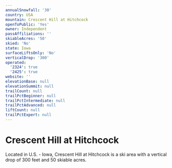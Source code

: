 ```yaml
---
annualSnowfall: '30'
country: USA
mountain: Crescent Hill at Hitchcock
openToPublic: 'Yes'
owner: Independent
passAffiliations: ''
skiableAcres: '50'
skied: 'No'
state: Iowa
surfaceLiftsOnly: 'No'
verticalDrop: '300'
operated:
  '2324': true
  '2425': true
website: ''
elevationBase: null
elevationSummit: null
trailCount: null
trailPctBeginner: null
trailPctIntermediate: null
trailPctAdvanced: null
liftCount: null
trailPctExpert: null
---
```



# Crescent Hill at Hitchcock

Located in U.S. - Iowa, Crescent Hill at Hitchcock is a ski area with a vertical drop of 300 feet and 50 skiable acres.
